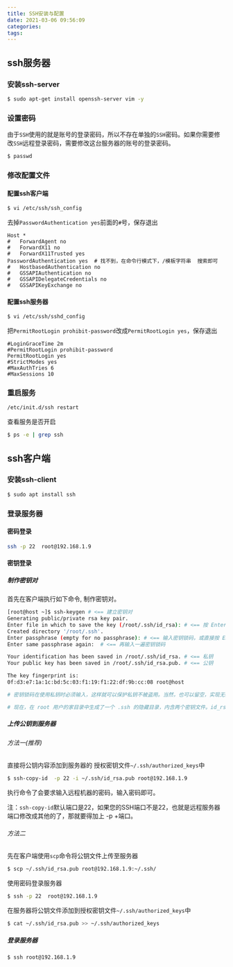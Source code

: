 ```yaml
---
title: SSH安装与配置
date: 2021-03-06 09:56:09
categories:
tags:
---
```


## ssh服务器

### 安装ssh-server

```bash
$ sudo apt-get install openssh-server vim -y
```

### 设置密码

由于`SSH`使用的就是账号的登录密码，所以不存在单独的`SSH`密码。如果你需要修改`SSH`远程登录密码，需要修改这台服务器的账号的登录密码。

```bash
$ passwd
```

### 修改配置文件

#### 配置ssh客户端

```bash
$ vi /etc/ssh/ssh_config
```

去掉`PasswordAuthentication yes`前面的`#`号，保存退出

```shell
Host *
#   ForwardAgent no
#   ForwardX11 no
#   ForwardX11Trusted yes
PasswordAuthentication yes  # 找不到，在命令行模式下，/模板字符串  搜索即可
#   HostbasedAuthentication no
#   GSSAPIAuthentication no
#   GSSAPIDelegateCredentials no
#   GSSAPIKeyExchange no
```

#### 配置ssh服务器

```bash
$ vi /etc/ssh/sshd_config
```

把`PermitRootLogin prohibit-password`改成`PermitRootLogin yes`，保存退出

```shell
#LoginGraceTime 2m
#PermitRootLogin prohibit-password
PermitRootLogin yes
#StrictModes yes
#MaxAuthTries 6
#MaxSessions 10
```

### 重启服务

```bash
/etc/init.d/ssh restart
```

查看服务是否开启

```bash
$ ps -e | grep ssh
```

## ssh客户端

### 安装ssh-client

```bash
$ sudo apt install ssh
```

### 登录服务器

#### 密码登录

```bash
ssh -p 22  root@192.168.1.9  
```

#### 密钥登录

##### 制作密钥对

首先在客户端执行如下命令, 制作密钥对。

```bash
[root@host ~]$ ssh-keygen # <== 建立密钥对
Generating public/private rsa key pair.
Enter file in which to save the key (/root/.ssh/id_rsa): # <== 按 Enter
Created directory '/root/.ssh'.
Enter passphrase (empty for no passphrase): # <== 输入密钥锁码，或直接按 Enter 留空
Enter same passphrase again:  # <== 再输入一遍密钥锁码

Your identification has been saved in /root/.ssh/id_rsa. # <== 私钥
Your public key has been saved in /root/.ssh/id_rsa.pub. # <== 公钥

The key fingerprint is:
0f:d3:e7:1a:1c:bd:5c:03:f1:19:f1:22:df:9b:cc:08 root@host

# 密钥锁码在使用私钥时必须输入，这样就可以保护私钥不被盗用。当然，也可以留空，实现无密码登录。

# 现在，在 root 用户的家目录中生成了一个 .ssh 的隐藏目录，内含两个密钥文件。id_rsa 为私钥，id_rsa.pub 为公钥。
```

##### 上传公钥到服务器

###### 方法一(推荐)

直接将公钥内容添加到服务器的 授权密钥文件`~/.ssh/authorized_keys`中

```bash
$ ssh-copy-id  -p 22 -i ~/.ssh/id_rsa.pub root@192.168.1.9
```

执行命令了会要求输入远程机器的密码，输入密码即可。

注：`ssh-copy-id`默认端口是22，如果您的SSH端口不是22，也就是远程服务器端口修改成其他的了，那就要得加上 -p +端口。

###### 方法二

先在客户端使用`scp`命令将公钥文件上传至服务器

```bash
$ scp ~/.ssh/id_rsa.pub root@192.168.1.9:~/.ssh/
```

使用密码登录服务器

```bash
$ ssh -p 22  root@192.168.1.9  
```

在服务器将公钥文件添加到授权密钥文件`~/.ssh/authorized_keys`中

```bash
$ cat ~/.ssh/id_rsa.pub >> ~/.ssh/authorized_keys
```

##### 登录服务器

```bash
$ ssh root@192.168.1.9
```

